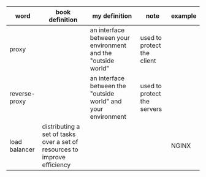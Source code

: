 | word              | book definition                                                           | my definition                                                   | note                         | example | 
| ---               | ---                                                                       | ---                                                             | ---                          | ---     |  
| proxy             |                                                                           | an interface between your environment and the "outside world"   | used to protect the client   |         |
| reverse-proxy     |                                                                           | an interface between the "outside world" and your environment   | used to protect the servers  |         |
| load balancer     | distributing a set of tasks over a set of resources to improve efficiency |                                                                 |                              | NGINX   |                                                      

